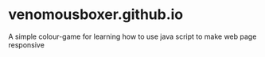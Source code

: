# venomousboxer.github.io
A simple colour-game for learning how to use java script to make web page responsive
